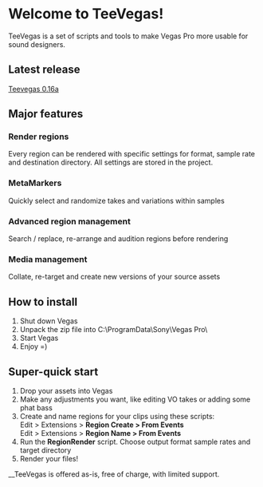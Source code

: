 # Welcome to TeeVegas!

TeeVegas is a set of scripts and tools to make Vegas Pro more usable for sound designers.

## Latest release

[Teevegas 0.16a](https://github.com/teetow/teevegas/files/531308/TeeVegas-0.1.6a.zip)

## Major features

### Render regions

Every region can be rendered with specific settings for format, sample rate and destination directory. All settings are stored in the project.

### MetaMarkers

Quickly select and randomize takes and variations within samples

### Advanced region management

Search / replace, re-arrange and audition regions before rendering

### Media management

Collate, re-target and create new versions of your source assets

## How to install

1. Shut down Vegas
2. Unpack the zip file into C:\ProgramData\Sony\Vegas Pro\
3. Start Vegas
4. Enjoy =)

## Super-quick start

1. Drop your assets into Vegas
2. Make any adjustments you want, like editing VO takes or adding some phat bass
3. Create and name regions for your clips using these scripts:<br>
  Edit > Extensions > **Region Create > From Events**<br>
  Edit > Extensions > **Region Name > From Events**
4. Run the **RegionRender** script. Choose output format sample rates and target directory
5. Render your files!

__TeeVegas is offered as-is, free of charge, with limited support.

